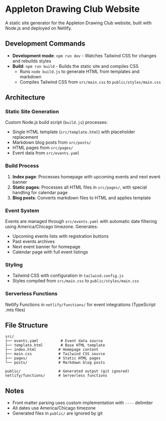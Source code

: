 # Appleton Drawing Club Website

A static site generator for the Appleton Drawing Club website, built with Node.js and deployed on Netlify.

## Development Commands

- **Development mode**: `npm run dev` - Watches Tailwind CSS for changes and rebuilds styles
- **Build**: `npm run build` - Builds the static site and compiles CSS
  - Runs `node build.js` to generate HTML from templates and markdown
  - Compiles Tailwind CSS from `src/main.css` to `public/styles/main.css`

## Architecture

### Static Site Generation
Custom Node.js build script (`build.js`) processes:
- Single HTML template (`src/template.html`) with placeholder replacement
- Markdown blog posts from `src/posts/`
- HTML pages from `src/pages/`
- Event data from `src/events.yaml`

### Build Process
1. **Index page**: Processes homepage with upcoming events and next event banner
2. **Static pages**: Processes all HTML files in `src/pages/`, with special handling for calendar page
3. **Blog posts**: Converts markdown files to HTML and applies template

### Event System
Events are managed through `src/events.yaml` with automatic date filtering using America/Chicago timezone. Generates:
- Upcoming events lists with registration buttons
- Past events archives  
- Next event banner for homepage
- Calendar page with full event listings

### Styling
- Tailwind CSS with configuration in `tailwind.config.js`
- Styles compiled from `src/main.css` to `public/styles/main.css`

### Serverless Functions
Netlify Functions in `netlify/functions/` for event integrations (TypeScript .mts files)

## File Structure

```
src/
├── events.yaml          # Event data source
├── template.html        # Base HTML template
├── index.html          # Homepage content
├── main.css            # Tailwind CSS source
├── pages/              # Static HTML pages
└── posts/              # Markdown blog posts

public/                 # Generated output (git ignored)
netlify/functions/      # Serverless functions
```

## Notes

- Front matter parsing uses custom implementation with `----` delimiter
- All dates use America/Chicago timezone
- Generated files in `public/` are ignored by git
